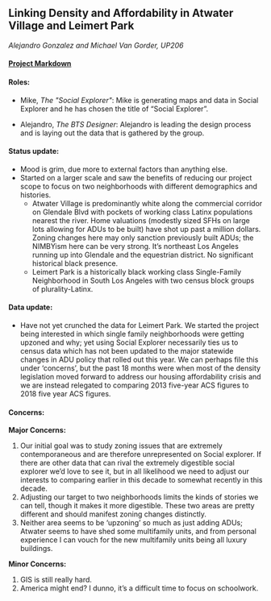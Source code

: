 ## Linking Density and Affordability in Atwater Village and Leimert Park
_Alejandro Gonzalez and Michael Van Gorder, UP206_

#### [Project Markdown](https://github.com/alejandrodobiegonzalez/GroupAssignment1/tree/main/Group%20Assignments)

#### Roles: 

* Mike, _*The "Social Explorer"*_: Mike is generating maps and data in Social Explorer and he has chosen the title of “Social Explorer”.

* Alejandro, _*The BTS Designer*_: Alejandro is leading the design process and is laying out the data that is gathered by the group. 

#### Status update:

* Mood is grim, due more to external factors than anything else.
* Started on a larger scale and saw the benefits of reducing our project scope to focus on two neighborhoods with different demographics and histories.
  * Atwater Village is predominantly white along the commercial corridor on Glendale Blvd with pockets of working class Latinx populations nearest the river. Home valuations (modestly sized SFHs on large lots allowing for ADUs to be built) have shot up past a million dollars. Zoning changes here may only sanction previously built ADUs; the NIMBYism here can be very strong. It’s northeast Los Angeles running up into Glendale and the equestrian district. No significant historical black presence.
  * Leimert Park is a historically black working class Single-Family Neighborhood in South Los Angeles with two census block groups of plurality-Latinx.


#### Data update:

* Have not yet crunched the data for Leimert Park. We started the project being interested in which single family neighborhoods were getting upzoned and why; yet using Social Explorer necessarily ties us to census data which has not been updated to the major statewide changes in ADU policy that rolled out this year. We can perhaps file this under ‘concerns’, but the past 18 months were when most of the density legislation moved forward to address our housing affordability crisis and we are instead relegated to comparing 2013 five-year ACS figures to 2018 five year ACS figures. 

#### Concerns:

**Major Concerns:** 

1. Our initial goal was to study zoning issues that are extremely contemporaneous and are therefore unrepresented on Social explorer. If there are other data that can rival the extremely digestible social explorer we’d love to see it, but in all likelihood we need to adjust our interests to comparing earlier in this decade to somewhat recently in this decade. 
2. Adjusting our target to two neighborhoods limits the kinds of stories we can tell, though it makes it more digestible. These two areas are pretty different and should manifest zoning changes distinctly. 
3. Neither area seems to be ‘upzoning’ so much as just adding ADUs; Atwater seems to have shed some multifamily units, and from personal experience I can vouch for the new multifamily units being all luxury buildings. 


**Minor Concerns:**

1. GIS is still really hard. 
2. America might end? I dunno, it’s a difficult time to focus on schoolwork. 

